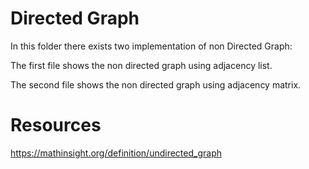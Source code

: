 # Directed Graph
In this folder there exists two implementation of non Directed Graph:

The first file shows the non directed graph using adjacency list.

The second file shows the non directed graph using adjacency matrix.

# Resources
https://mathinsight.org/definition/undirected_graph
